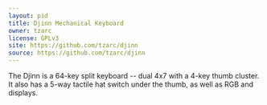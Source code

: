 ```yaml
---
layout: pid
title: Djinn Mechanical Keyboard
owner: tzarc
license: GPLv3
site: https://github.com/tzarc/djinn
source: https://github.com/tzarc/djinn
---
```

The Djinn is a 64-key split keyboard -- dual 4x7 with a 4-key thumb cluster. It also has a 5-way tactile hat switch under the thumb, as well as RGB and displays.